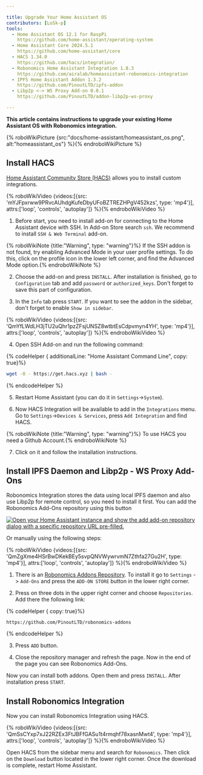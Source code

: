 ```yaml
---

title: Upgrade Your Home Assistant OS
contributors: [LoSk-p]
tools:
  - Home Assistant OS 12.1 for RaspPi
    https://github.com/home-assistant/operating-system
  - Home Assistant Core 2024.5.1
    https://github.com/home-assistant/core
  - HACS 1.34.0
    https://github.com/hacs/integration/
  - Robonomics Home Assistant Integration 1.8.3
    https://github.com/airalab/homeassistant-robonomics-integration
  - IPFS Home Assistant Addon 1.3.2
    https://github.com/PinoutLTD/ipfs-addon
  - Libp2p <-> WS Proxy Add-on 0.0.1
    https://github.com/PinoutLTD/addon-libp2p-ws-proxy

---
```


**This article contains instructions to upgrade your existing Home Assistant OS with Robonomics integration.**


{% roboWikiPicture {src:"docs/home-assistant/homeassistant_os.png", alt:"homeassistant_os"} %}{% endroboWikiPicture %}

## Install HACS

[Home Assistant Community Store (HACS)](https://hacs.xyz/) allows you to install custom integrations.

{% roboWikiVideo {videos:[{src: 'mYJFpxrww9PRvcAUhdgKufeDbyUFoBZTREZHPgV452kzs', type: 'mp4'}], attrs:['loop', 'controls', 'autoplay']} %}{% endroboWikiVideo %}

1. Before start, you need to install add-on for connecting to the Home Assistant device with SSH. In Add-on Store search `ssh`. We recommend to install `SSH & Web Terminal` add-on.

{% roboWikiNote {title:"Warning", type: "warning"}%} If the SSH addon is not found, try enabling Advanced Mode in your user profile settings. To do this, click on the profile icon in the lower left corner, and find the Advanced Mode option.{% endroboWikiNote %}

2. Choose the add-on and press `INSTALL`. After installation is finished, go to `Configuration` tab and add `password` or `authorized_keys`. Don't forget to save this part of configuration.

3. In the `Info` tab press `START`. If you want to see the addon in the sidebar, don't forget to enable `Show in sidebar`.

{% roboWikiVideo {videos:[{src: 'QmYfLWdLH3jTU2uQhr1pzZFsjUNSZ8wtbtEsCdpvmyn4YH', type: 'mp4'}], attrs:['loop', 'controls', 'autoplay']} %}{% endroboWikiVideo %}

4. Open SSH Add-on and run the following command:

{% codeHelper { additionalLine: "Home Assistant Command Line", copy: true}%}

```bash
wget -O - https://get.hacs.xyz | bash -
```

{% endcodeHelper %}

5. Restart Home Assistant (you can do it in `Settings`->`System`).

6. Now HACS Integration will be available to add in the `Integrations` menu. Go to `Settings`->`Devices & Services`, press `Add Integration` and find HACS.

{% roboWikiNote {title:"Warning", type: "warning"}%} To use HACS you need a Github Account.{% endroboWikiNote %}

7. Click on it and follow the installation instructions.

## Install IPFS Daemon and Libp2p - WS Proxy Add-Ons

Robonomics Integration stores the data using local IPFS daemon and also use Libp2p for remote control, so you need to install it first. You can add the Robonomics Add-Ons repository using this button

[![Open your Home Assistant instance and show the add add-on repository dialog with a specific repository URL pre-filled.](https://my.home-assistant.io/badges/supervisor_add_addon_repository.svg)](https://my.home-assistant.io/redirect/supervisor_add_addon_repository/?repository_url=https%3A%2F%2Fgithub.com%2FPinoutLTD%2Frobonomics-addons)

Or manually using the following steps:

{% roboWikiVideo {videos:[{src: 'QmZgXme4HSrBwDKekBEy5svpQNVWywrvmN7Zthfa27Gu2H', type: 'mp4'}], attrs:['loop', 'controls', 'autoplay']} %}{% endroboWikiVideo %}

1. There is an [Robonomics Addons Repository](https://github.com/PinoutLTD/robonomics-addons). To install it go to `Settings` -> `Add-Ons` and press the `ADD-ON STORE` button in the lower right corner.

2. Press on three dots in the upper right corner and choose `Repositories`. Add there the following link:

{% codeHelper { copy: true}%}

```
https://github.com/PinoutLTD/robonomics-addons
```

{% endcodeHelper %}

3. Press `ADD` button.

4. Close the repository manager and refresh the page. Now in the end of the page you can see Robonomics Add-Ons.

Now you can install both addons. Open them and press `INSTALL`. After installation press `START`.

## Install Robonomics Integration

Now you can install Robonomics Integration using HACS.

{% roboWikiVideo {videos:[{src: 'QmSsCYxp7xJ22RZEx3FtJBFfGASu1t4rmqhf78xasnMwt4', type: 'mp4'}], attrs:['loop', 'controls', 'autoplay']} %}{% endroboWikiVideo %}

Open HACS from the sidebar menu and search for `Robonomics`. Then click on the `Download` button located in the lower right corner. Once the download is complete, restart Home Assistant.